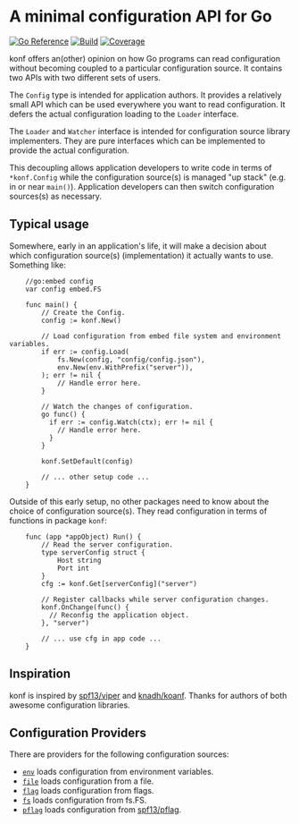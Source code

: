 # A minimal configuration API for Go

[![Go Reference](https://pkg.go.dev/badge/github.com/ktong/konf.svg)](https://pkg.go.dev/github.com/ktong/konf)
[![Build](https://github.com/ktong/konf/actions/workflows/test.yml/badge.svg)](https://github.com/ktong/konf/actions/workflows/test.yml)
[![Coverage](https://codecov.io/gh/ktong/konf/branch/main/graph/badge.svg)](https://codecov.io/gh/ktong/konf)

konf offers an(other) opinion on how Go programs can read configuration without
becoming coupled to a particular configuration source. It contains two APIs with two
different sets of users.

The `Config` type is intended for application authors. It provides a relatively
small API which can be used everywhere you want to read configuration.
It defers the actual configuration loading to the `Loader` interface.

The `Loader` and `Watcher` interface is intended for configuration source library implementers.
They are pure interfaces which can be implemented to provide the actual configuration.

This decoupling allows application developers to write code in terms of `*konf.Config`
while the configuration source(s) is managed "up stack" (e.g. in or near `main()`).
Application developers can then switch configuration sources(s) as necessary.

## Typical usage

Somewhere, early in an application's life, it will make a decision about which
configuration source(s) (implementation) it actually wants to use. Something like:

```
    //go:embed config
    var config embed.FS

    func main() {
        // Create the Config.
        config := konf.New()

        // Load configuration from embed file system and environment variables.
        if err := config.Load(
            fs.New(config, "config/config.json"),
            env.New(env.WithPrefix("server")),
        ); err != nil {
            // Handle error here.
        }

        // Watch the changes of configuration.
        go func() {
          if err := config.Watch(ctx); err != nil {
            // Handle error here.
          }
        }

        konf.SetDefault(config)

        // ... other setup code ...
    }
```

Outside of this early setup, no other packages need to know about the choice of
configuration source(s). They read configuration in terms of functions in package `konf`:

```
    func (app *appObject) Run() {
        // Read the server configuration.
        type serverConfig struct {
            Host string
            Port int
        }
        cfg := konf.Get[serverConfig]("server")

        // Register callbacks while server configuration changes.
        konf.OnChange(func() {
          // Reconfig the application object.
        }, "server")

        // ... use cfg in app code ...
    }
```

## Inspiration

konf is inspired by [spf13/viper](https://github.com/spf13/viper) and
[knadh/koanf](https://github.com/knadh/koanf).
Thanks for authors of both awesome configuration libraries.

## Configuration Providers

There are providers for the following configuration sources:

- [`env`](provider/env) loads configuration from environment variables.
- [`file`](provider/file) loads configuration from a file.
- [`flag`](provider/flag) loads configuration from flags.
- [`fs`](provider/fs) loads configuration from fs.FS.
- [`pflag`](provider/pflag) loads configuration from [spf13/pflag](https://github.com/spf13/pflag).
